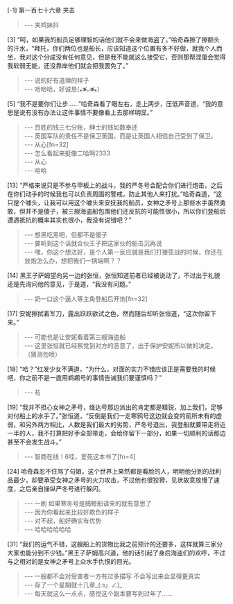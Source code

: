
[-1] 第一百七十六章 夹击
>--- 夹鸡妹抖<br>

[3] “呵，如果我的船员足够理智的话他们就不会来做海盗了。”哈奇森擦了擦额头的汗水，“拜托，你们两位也是船长，应该知道这个位置有多不好做，就我个人而坐，我对这个分成没有任何意见，但是我不能就这么接受它，否则那帮混蛋会觉得我软弱无能，还没靠岸他们就会把我罢免了。”
>--- 说的好有道理的样子<br>
>--- 哈哈哈，好诚恳(⁎⁍̴̛ᴗ⁍̴̛⁎)<br>

[5] “我不是要你们让步……”哈奇森看了眼左右，走上两步，压低声音道，“我的意思是说有没有办法让这件事情不要像看上去那样明显。”
>--- 百姓的钱三七分账，绅士的钱如数奉还<br>
>--- 英国军队的责任不是保卫英国，而是让英国人相信自己受到了保卫。<br>
>--- 从心[fn=32]<br>
>--- 怎么看起来挺像二哈啊2333<br>
>--- 从心<br>
>--- 哈哈<br>

[13] “严格来说只是不参与甲板上的战斗，我的严冬号会配合你们进行炮击，之后在你们动手的时候我也可以负责周围的警戒，防止其他人来打扰。”哈奇森道，“这只是个噱头，让我可以用这个噱头来安抚我的船员，女神之矛号上那些水手虽然勇敢，但并不是傻子，被三艘海盗船包围他们还反抗的可能性很小，所以你们登船后遭遇抵抗的概率其实也很小，我没有说错吧？”
>--- 想黑吃黑吧，但都不是傻子<br>
>--- 要听到这个话就合伙王子把这家伙的船击沉再说<br>
>--- 嘿，你这个想法好，是个人第一反应就是我们打接弦战的时候，你还在放炮怎么办，想把我们一锅端啊？？<br>

[14] 黑王子萨姆望向另一边的张恒，张恒知道前者已经被说动了，不过出于礼貌还是先询问他的意见，于是道，“我没有问题。”
>--- 奶一口这个逼人等主角登船后开炮[fn=32]<br>

[17] 安妮擦拭着军刀，露出跃跃欲试之色，然而随后却听张恒道，“这次你留下来。”
>--- 可能也是让安妮看着第三艘海盗船<br>
>--- 这里张恒就已经察觉到对方的恶意了，出于保护安妮所以做的决定。（猜测勿喷）<br>

[18] “哈？”红发少女不满道，“为什么，对面的实力不错应该正是需要我的时候吧，你之前不是一直用鹈鹕号的事情告诫我们要谨慎吗？”
>--- 苟<br>

[19] “我并不担心女神之矛号，维达号那边派出的肯定都是精锐，加上我们，足够对付船上的水手了。”张恒道，“反倒是我们一走寒鸦号这边就会变的前所未有的虚弱，和另外两方相比，人数是我们最大的劣势，严冬号退出，我登船就要带走将近一半的人，我不打算把好手全部带走，会给你留下一部分，如果一切顺利的话那边甚至不会发生战斗。”
>--- 智商在线！6哇，爱死这本书了[fn=4]<br>

[24] 哈奇森忍不住骂了句娘，这个世界上果然都是看脸的人，明明他分到的战利品最少，却要承受女神之矛号的火力攻击，不过他也很狡猾，见状故意放慢了速度，之后亲自操纵严冬号进行躲闪。
>--- 一刷 如果寒冬号是捕鲸船请来的就有意思了<br>
>--- 因为你看起来比较好欺负的样子<br>
>--- 对不起，船好确实有优势<br>
>--- 哈哈哈哈哈哈<br>

[31] “我们的运气不错，这艘船上的货物比我之前预计的还要多，这样就算三家分大家也能分到不少钱。”黑王子萨姆高兴道，他的话引起了身后海盗们的欢呼，不过与之相对的是女神之矛号上众水手仇恨的目光。
>--- 一般都不会对受害者一方有过多描写  不会写出来会显得更真实<br>
>--- 存了一个星期就十几章_(:з」∠)_<br>
>--- 每天就这么一点点，感觉这个副本要写到过年了……<br>

